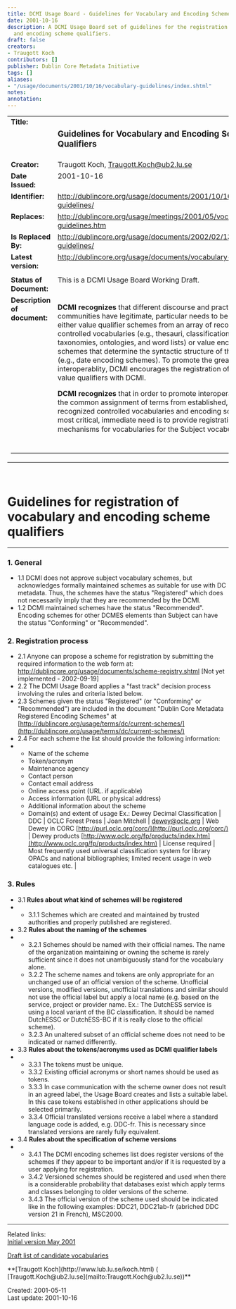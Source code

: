 ```yaml
---
title: DCMI Usage Board - Guidelines for Vocabulary and Encoding Scheme Qualifiers
date: 2001-10-16
description: A DCMI Usage Board set of guidelines for the registration of vocabulary
  and encoding scheme qualifiers.
draft: false
creators:
- Traugott Koch
contributors: []
publisher: Dublin Core Metadata Initiative
tags: []
aliases:
- "/usage/documents/2001/10/16/vocabulary-guidelines/index.shtml"
notes: 
annotation: 
---
```


<!--#include virtual="/ssi/header.shtml"--><table summary="A layout table with descriptive information about this document." border="0" width="100%" cellspacing="0" cellpadding="2">
  <tr>
    <td align="right" valign="top" width="23%" height="30">
      <div align="left"> <strong>Title:</strong> </div>
    </td>
    <td align="right" valign="top" width="77%" height="30">
      <div align="left">
        <h3>Guidelines for Vocabulary and Encoding Scheme Qualifiers</h3>
      </div>
    </td>
  </tr>
  <tr>
    <td align="right" valign="top" width="23%">
      <div align="left"> <strong>Creator:</strong> </div>
    </td>
    <td align="right" valign="top" width="77%">
      <div align="left"> Traugott Koch, <a href="mailto:Traugott.Koch@ub2.lu.se">Traugott.Koch@ub2.lu.se</a>
      </div>
    </td>
  </tr>
  <tr>
    <td align="right" valign="top" width="23%">
      <div align="left"> <strong>Date Issued:</strong> </div>
    </td>
    <td align="right" valign="top" width="77%">
      <div align="left"> 2001-10-16</div>
    </td>
  </tr>
  <tr>
    <td align="right" valign="top" width="23%" height="22">
      <div align="left"> <strong>Identifier:</strong> </div>
    </td>
    <td align="right" valign="top" width="77%" height="22">
      <div align="left"> <a href="/usage/documents/2001/10/16/vocabulary-guidelines/"> http://dublincore.org/usage/documents/2001/10/16/vocabulary-guidelines/</a>
      </div>
    </td>
  </tr>
  <tr>
    <td align="right" valign="top" width="23%">
      <div align="left"> <strong>Replaces:</strong> </div>
    </td>
    <td align="right" valign="top" width="77%">
      <div align="left"> <a href="/usage/meetings/2001/05/vocabulary-guidelines.htm">http://dublincore.org/usage/meetings/2001/05/vocabulary-guidelines.htm</a>
      </div>
    </td>
  </tr>
  <tr>
    <td align="right" valign="top" width="23%">
      <div align="left"> <strong>Is Replaced By:</strong> </div>
    </td>
    <td align="right" valign="top" width="77%">
      <div align="left"> <a href="/usage/documents/2002/02/13/vocabulary-guidelines/">http://dublincore.org/usage/documents/2002/02/13/vocabulary-guidelines/</a>
      </div>
    </td>
  </tr>
  <tr>
    <td align="right" valign="top" width="23%">
      <div align="left"> <strong>Latest version:</strong> </div>
    </td>
    <td align="right" valign="top" width="77%">
      <div align="left"> <a href="/usage/documents/vocabulary-guidelines/">http://dublincore.org/usage/documents/vocabulary-guidelines/</a>
      </div>
    </td>
  </tr>
  <tr>
    <td width="23%" valign="top"> </td>
    <td width="77%" valign="top"> </td>
  </tr>
  <tr>
    <td valign="top" width="23%" height="18"><b>Status of Document:</b></td>
    <td valign="top" width="77%" height="18">This is a DCMI Usage Board Working 
      Draft.</td>
  </tr>
  <tr>
    <td valign="top" width="23%" height="82"> <strong>Description of document:</strong>
    </td>
    <td valign="top" width="77%" height="82">
      <p><strong>DCMI recognizes</strong> that different discourse and practice 
        communities have legitimate, particular needs to be able to select either 
        value qualifier schemes from an array of recognized controlled vocabularies 
        (e.g., thesauri, classification systems, taxonomies, ontologies, and word 
        lists) or value encoding schemes that determine the syntactic structure 
        of those values (e.g., date encoding schemes). To promote the greatest 
        degree of interoperablity, DCMI encourages the registration of recognized 
        value qualifiers with DCMI.</p>
      <p><strong>DCMI recognizes</strong> that in order to promote interoperability 
        through the common assignment of terms from established, publicly recognized 
        controlled vocabularies and encoding schemes, the most critical, immediate 
        need is to provide registration mechanisms for vocabularies for the Subject 
        vocabulary.</p>
    </td>
  </tr>
  <tr>
    <td valign="top" colspan="2">
      <hr>
    </td>
  </tr>
</table>


&nbsp;

# Guidelines for registration of vocabulary and encoding scheme qualifiers

* * *

### 1. General

- 1.1 DCMI does not approve subject vocabulary schemes, but acknowledges formally maintained schemes as suitable for use with DC metadata. Thus, the schemes have the status "Registered" which does not necessarily imply that they are recommended by the DCMI.
- 1.2 DCMI maintained schemes have the status "Recommended". Encoding schemes for other DCMES elements than Subject can have the status "Conforming" or "Recommended".

### 2. Registration process

- 2.1 Anyone can propose a scheme for registration by submitting the required information to the web form at: http://dublincore.org/usage/documents/scheme-registry.shtml [Not yet implemented - 2002-09-19]
- 2.2 The DCMI Usage Board applies a "fast track" decision process involving the rules and criteria listed below.
- 2.3 Schemes given the status "Registered" (or "Conforming" or "Recommended") are included in the document "Dublin Core Metadata Registered Encoding Schemes" at [http://dublincore.org/usage/terms/dc/current-schemes/](http://dublincore.org/usage/terms/dc/current-schemes/)
- 2.4 For each scheme the list should provide the following information:
- 
  - Name of the scheme
  - Token/acronym
  - Maintenance agency
  - Contact person
  - Contact email address
  - Online access point (URL. if applicable)
  - Access information (URL or physical address)
  - Additional information about the scheme
  - Domain(s) and extent of usage
 Ex.: Dewey Decimal Classification | DDC | OCLC Forest Press | Joan Mitchell | [dewey@oclc.org](mailto:dewey@oclc.org) | Web Dewey in CORC [http://purl.oclc.org/corc/](http://purl.oclc.org/corc/) | Dewey products [http://www.oclc.org/fp/products/index.htm](http://www.oclc.org/fp/products/index.htm) | License required | Most frequently used universal classification system for library OPACs and national bibliographies; limited recent usage in web catalogues etc. | 

### 3. Rules

- 3.1 **Rules about what kind of schemes will be registered**
- 
  - 3.1.1 Schemes which are created and maintained by trusted authorities and properly published are registered.
- <a id="3.2" name="3.2">3.2</a> **Rules about the naming of the schemes**
- 
  - 3.2.1 Schemes should be named with their official names. The name of the organization maintaining or owning the scheme is rarely sufficient since it does not unambiguously stand for the vocabulary alone.
  - 3.2.2 The scheme names and tokens are only appropriate for an unchanged use of an official version of the scheme. Unofficial versions, modified versions, unofficial translations and similar should not use the official label but apply a local name (e.g. based on the service, project or provider name. Ex.: The DutchESS service is using a local variant of the BC classification. It should be named DutchESSC or DutchESS-BC if it is really close to the official scheme).
  - 3.2.3 An unaltered subset of an official scheme does not need to be indicated or named differently.
- <a id="3.3" name="3.3">3.3</a> **Rules about the tokens/acronyms used as DCMI qualifier labels**
- 
  - 3.3.1 The tokens must be unique.
  - 3.3.2 Existing official acronyms or short names should be used as tokens.
  - 3.3.3 In case communication with the scheme owner does not result in an agreed label, the Usage Board creates and lists a suitable label. In this case tokens established in other applications should be selected primarily.
  - 3.3.4 Official translated versions receive a label where a standard language code is added, e.g. DDC-fr. This is necessary since translated versions are rarely fully equivalent.
- <a id="3.4" name="3.4">3.4</a> **Rules about the specification of scheme versions**
- 
  - 3.4.1 The DCMI encoding schemes list does register versions of the schemes if they appear to be important and/or if it is requested by a user applying for registration.
  - 3.4.2 Versioned schemes should be registered and used when there is a considerable probability that databases exist which apply terms and classes belonging to older versions of the scheme.
  - 3.4.3 The official version of the scheme used should be indicated like in the following examples: DDC21, DDC21ab-fr (abriched DDC version 21 in French), MSC2000.

* * *
 Related links:   
 [Initial version May 2001](/usage/meetings/2001/05/vocabulary-guidelines.htm)

[Draft list of candidate vocabularies](http://www.lub.lu.se/~traugott/drafts/DC-Vocabulary-Qualifiers.html)

<!-- A HREF="http://lcweb.loc.gov/marc/relators/">MARC code list for relators, sources, description conventions</A>
     <P>
    <A HREF="http://www.lub.lu.se/metadata/subject-help.html">Controlled vocabularies, thesauri and classification systems available in the WWW</A> (Koch)
     <P>
    <A HREF="http://hilt.cdlr.strath.ac.uk/Sources/thesauri.htm">A-Z of Thesauri</A> and <A HREF="http://hilt.cdlr.strath.ac.uk/Sources/vocabulary.html">Vocabulary Resources </A>(HILT) 
     <P --> **[Traugott Koch](http://www.lub.lu.se/koch.html) ( [Traugott.Koch@ub2.lu.se](mailto:Traugott.Koch@ub2.lu.se))**

Created: 2001-05-11  
 Last update: 2001-10-16

<!--#include virtual="/ssi/footer.shtml"-->
